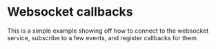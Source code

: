# Websocket callbacks

This is a simple example showing off how to connect to the websocket service, subscribe to a few events, and register callbacks for them
